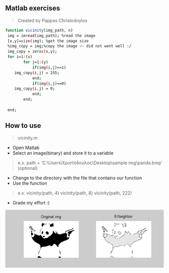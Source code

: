 ## Matlab exercises

>Created by Pappas Christodoylos

```sh
function vicinity(img_path, n)
 img = imread(img_path); %read the image
 [x,y]=size(img); %get the image size
 %img_copy = img;%copy the image <- did not went well :/
 img_copy = zeros(x,y);
 for i=1:(x)
        for j=1:(y)
            if(img(i,j)==1)
    img_copy(i,j) = 255;
            end;
            if(img(i,j)==0)
    img_copy(i,j) = 0;
            end;
        end;

 end;
```
## How to use
>vicinity.m

* Open Matlab
* Select an image(binary) and store it to a variable

>e.x. path = 'C:\Users\Χριστόδουλος\Desktop\sample img\panda.bmp' (optional)

* Change to the directory with the file that contains our function
* Use the function

> e.x. vicinity(path, 4)
> vicinity(path, 8)
> vicinity(path, 222)

* Grade my effort :)

![alt text](https://raw.githubusercontent.com/Kitsopappas/Matlab/master/images/8g.png "4 ng image")
